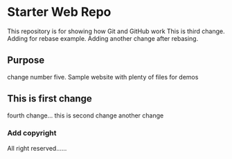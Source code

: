 # Starter Web Repo

This repository is for showing how Git and GitHub work
This is third change.
Adding for rebase example.
Adding another change after rebasing.

## Purpose

change number five.
Sample website with plenty of files for demos

## This is first change

fourth change...
this is second change
another change

### Add copyright

All right reserved......
